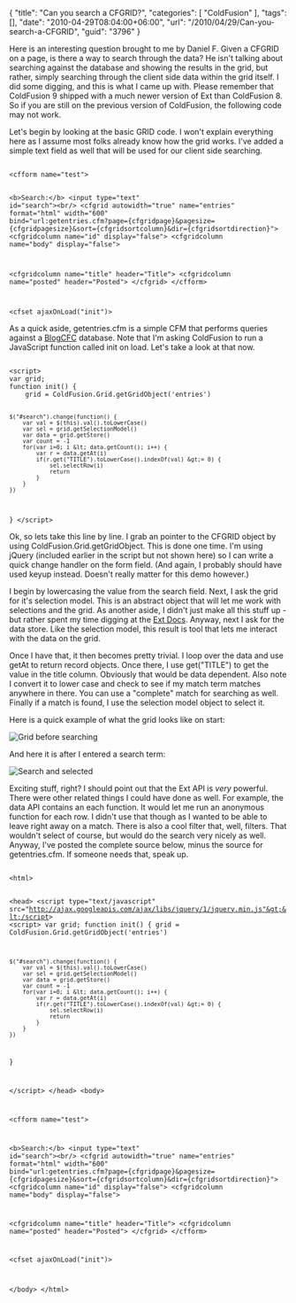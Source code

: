 {
	"title": "Can you search a CFGRID?",
	"categories": [
		"ColdFusion"
	],
	"tags": [],
	"date": "2010-04-29T08:04:00+06:00",
	"url": "/2010/04/29/Can-you-search-a-CFGRID",
	"guid": "3796"
}

Here is an interesting question brought to me by Daniel F. Given a CFGRID on a page, is there a way to search through the data? He isn't talking about searching against the database and showing the results in the grid, but rather, simply searching through the client side data within the grid itself. I did some digging, and this is what I came up with. Please remember that ColdFusion 9 shipped with a much newer version of Ext than ColdFusion 8. So if you are still on the previous version of ColdFusion, the following code may not work.
<!--more-->
<p>

Let's begin by looking at the basic GRID code. I won't explain everything here as I assume most folks already know how the grid works. I've added a simple text field as well that will be used for our client side searching.

<p>

<code>
&lt;cfform name="test"&gt;

&lt;b&gt;Search:&lt;/b&gt; &lt;input type="text" id="search"&gt;&lt;br/&gt;
&lt;cfgrid autowidth="true" name="entries" format="html" width="600" bind="url:getentries.cfm?page={cfgridpage}&pagesize={cfgridpagesize}&sort={cfgridsortcolumn}&dir={cfgridsortdirection}"&gt;
   &lt;cfgridcolumn name="id" display="false"&gt;
   &lt;cfgridcolumn name="body" display="false"&gt;

   &lt;cfgridcolumn name="title" header="Title"&gt;
   &lt;cfgridcolumn name="posted" header="Posted"&gt;
&lt;/cfgrid&gt;
&lt;/cfform&gt;

&lt;cfset ajaxOnLoad("init")&gt;
</code>

<p>

As a quick aside, getentries.cfm is a simple CFM that performs queries against a <a href="http://www.blogcfc.com">BlogCFC</a> database. Note that I'm asking ColdFusion to run a JavaScript function called init on load. Let's take a look at that now.

<p>

<code>
&lt;script&gt;
var grid;
function init() {
	grid = ColdFusion.Grid.getGridObject('entries')

	$("#search").change(function() {
		var val = $(this).val().toLowerCase()
		var sel = grid.getSelectionModel()
		var data = grid.getStore()
		var count = -1
		for(var i=0; i &lt; data.getCount(); i++) {
			var r = data.getAt(i)
			if(r.get("TITLE").toLowerCase().indexOf(val) &gt;= 0) {
				sel.selectRow(i)
				return
			}
		}
	})

}
&lt;/script&gt;
</code>

<p>

Ok, so lets take this line by line. I grab an pointer to the CFGRID object by using ColdFusion.Grid.getGridObject. This is done one time. I'm using jQuery (included earlier in the script but not shown here) so I can write a quick change handler on the form field. (And again, I probably should have used keyup instead. Doesn't really matter for this demo however.) 

<p>

I begin by lowercasing the value from the search field. Next, I ask the grid for it's selection model. This is an abstract object that will let me work with selections and the grid. As another aside, I didn't just make all this stuff up - but rather spent my time digging at the <a href="http://www.extjs.com/deploy/dev/docs/">Ext Docs</a>. Anyway, next I ask for the data store. Like the selection model, this result is tool that lets me interact with the data on the grid. 

<p>

Once I have that, it then becomes pretty trivial. I loop over the data and use getAt to return record objects. Once there, I use get("TITLE") to get the value in the title column. Obviously that would be data dependent. Also note I convert it to lower case and check to see if my match term matches anywhere in there. You can use a "complete" match for searching as well. Finally if a match is found, I use the selection model object to select it.

<p>

Here is a quick example of what the grid looks like on start:

<p>

<img src="http://www.raymondcamden.com/images/Screen shot 2010-04-29 at 6.25.14 AM.png" title="Grid before searching" />

<p>

And here it is after I entered a search term:

<p>

<img src="http://www.coldfusionjedi.com/images/Screen shot 2010-04-29 at 6.25.27 AM.png" title="Search and selected" />

<p>

Exciting stuff, right? I should point out that the Ext API is <i>very</i> powerful. There were other related things I could have done as well. For example, the data API contains an each function. It would let me run an anonymous function for each row. I didn't use that though as I wanted to be able to leave right away on a match. There is also a cool filter that, well, filters. That wouldn't select of course, but would do the search very nicely as well. Anyway, I've posted the complete source below, minus the source for getentries.cfm. If someone needs that, speak up.

<p>

<code>
&lt;html&gt;

&lt;head&gt;
&lt;script type="text/javascript" src="http://ajax.googleapis.com/ajax/libs/jquery/1/jquery.min.js"&gt;&lt;/script&gt;
&lt;script&gt;
var grid;
function init() {
	grid = ColdFusion.Grid.getGridObject('entries')

	$("#search").change(function() {
		var val = $(this).val().toLowerCase()
		var sel = grid.getSelectionModel()
		var data = grid.getStore()
		var count = -1
		for(var i=0; i &lt; data.getCount(); i++) {
			var r = data.getAt(i)
			if(r.get("TITLE").toLowerCase().indexOf(val) &gt;= 0) {
				sel.selectRow(i)
				return
			}
		}
	})

}

&lt;/script&gt;
&lt;/head&gt;
&lt;body&gt;

&lt;cfform name="test"&gt;

&lt;b&gt;Search:&lt;/b&gt; &lt;input type="text" id="search"&gt;&lt;br/&gt;
&lt;cfgrid autowidth="true" name="entries" format="html" width="600" bind="url:getentries.cfm?page={cfgridpage}&pagesize={cfgridpagesize}&sort={cfgridsortcolumn}&dir={cfgridsortdirection}"&gt;
   &lt;cfgridcolumn name="id" display="false"&gt;
   &lt;cfgridcolumn name="body" display="false"&gt;

   &lt;cfgridcolumn name="title" header="Title"&gt;
   &lt;cfgridcolumn name="posted" header="Posted"&gt;
&lt;/cfgrid&gt;
&lt;/cfform&gt;

&lt;cfset ajaxOnLoad("init")&gt;

&lt;/body&gt;
&lt;/html&gt;
</code>